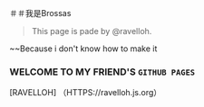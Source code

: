 ＃＃我是Brossas

> This page is pade by @ravelloh.

~~Because i don't know how to make it

### WELCOME TO MY FRIEND'S `GITHUB PAGES`
 
[RAVELLOH] （HTTPS://ravelloh.js.org）
